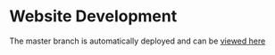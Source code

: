 # Website Development

The master branch is automatically deployed and can be [viewed here](https://kiki-jiji.github.io/)
